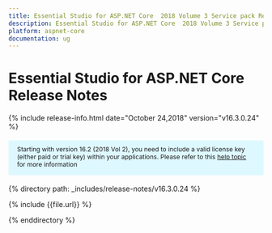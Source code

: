 ```yaml
---
title: Essential Studio for ASP.NET Core  2018 Volume 3 Service pack Release Notes 
description: Essential Studio for ASP.NET Core  2018 Volume 3 Service pack Release Notes 
platform: aspnet-core
documentation: ug
---
```


# Essential Studio for ASP.NET Core Release Notes 

{% include release-info.html date="October 24,2018" version="v16.3.0.24" %} 

<style>
#license {
    font-size: .88em!important;
margin-top: 1.5em;     margin-bottom: 1.5em;
    background-color: #def8ff;
    padding: 10px 17px 14px;
}
</style>

<div id="license">
Starting with version 16.2 (2018 Vol 2), you need to include a valid license key (either paid or trial key) within your applications. 
Please refer to this <a href="/common/essential-studio/licensing/license-key">help topic</a> for more information 
</div>


{% directory path: _includes/release-notes/v16.3.0.24 %}

{% include {{file.url}} %}

{% enddirectory %}